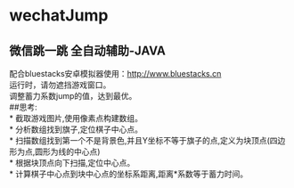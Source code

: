 # wechatJump
微信跳一跳 全自动辅助-JAVA
--
配合bluestacks安卓模拟器使用：http://www.bluestacks.cn<br>
运行时，请勿遮挡游戏窗口。<br>
调整蓄力系数jump的值，达到最优。<br>
##思考:<br>
    * 截取游戏图片,使用像素点构建数组。<br>
    * 分析数组找到旗子,定位棋子中心点。<br>
    * 扫描数组找到第一个不是背景色,并且Y坐标不等于旗子的点,定义为块顶点(四边形为点,圆形为线的中心点)<br>
    * 根据块顶点向下扫描,定位中心点。<br>
    * 计算棋子中心点到块中心点的坐标系距离,距离*系数等于蓄力时间。<br>
